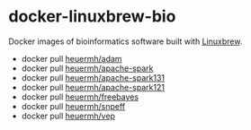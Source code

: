 # docker-linuxbrew-bio
Docker images of bioinformatics software built with [Linuxbrew](http://brew.sh/linuxbrew/).

 * docker pull [heuermh/adam](https://github.com/heuermh/docker-linuxbrew-bio/tree/master/adam)
 * docker pull [heuermh/apache-spark](https://github.com/heuermh/docker-linuxbrew-bio/tree/master/apache-spark)
 * docker pull [heuermh/apache-spark131](https://github.com/heuermh/docker-linuxbrew-bio/tree/master/apache-spark131)
 * docker pull [heuermh/apache-spark121](https://github.com/heuermh/docker-linuxbrew-bio/tree/master/apache-spark121)
 * docker pull [heuermh/freebayes](https://github.com/heuermh/docker-linuxbrew-bio/tree/master/freebayes)
 * docker pull [heuermh/snpeff](https://github.com/heuermh/docker-linuxbrew-bio/tree/master/snpeff)
 * docker pull [heuermh/vep](https://github.com/heuermh/docker-linuxbrew-bio/tree/master/vep)

